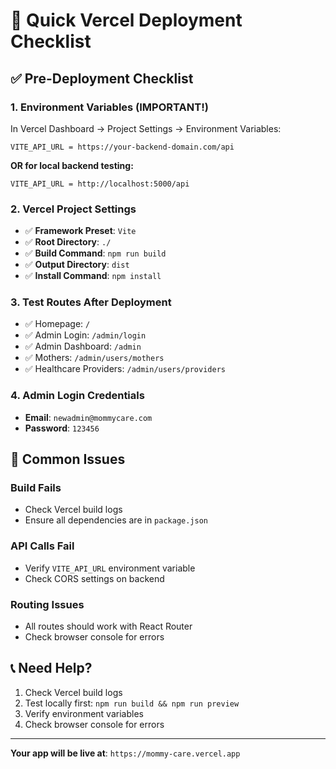 # 🚀 Quick Vercel Deployment Checklist

## ✅ **Pre-Deployment Checklist**

### **1. Environment Variables (IMPORTANT!)**
In Vercel Dashboard → Project Settings → Environment Variables:

```
VITE_API_URL = https://your-backend-domain.com/api
```

**OR for local backend testing:**
```
VITE_API_URL = http://localhost:5000/api
```

### **2. Vercel Project Settings**
- ✅ **Framework Preset**: `Vite`
- ✅ **Root Directory**: `./`
- ✅ **Build Command**: `npm run build`
- ✅ **Output Directory**: `dist`
- ✅ **Install Command**: `npm install`

### **3. Test Routes After Deployment**
- ✅ Homepage: `/`
- ✅ Admin Login: `/admin/login`
- ✅ Admin Dashboard: `/admin`
- ✅ Mothers: `/admin/users/mothers`
- ✅ Healthcare Providers: `/admin/users/providers`

### **4. Admin Login Credentials**
- **Email**: `newadmin@mommycare.com`
- **Password**: `123456`

## 🚨 **Common Issues**

### **Build Fails**
- Check Vercel build logs
- Ensure all dependencies are in `package.json`

### **API Calls Fail**
- Verify `VITE_API_URL` environment variable
- Check CORS settings on backend

### **Routing Issues**
- All routes should work with React Router
- Check browser console for errors

## 📞 **Need Help?**
1. Check Vercel build logs
2. Test locally first: `npm run build && npm run preview`
3. Verify environment variables
4. Check browser console for errors

---

**Your app will be live at**: `https://mommy-care.vercel.app`
